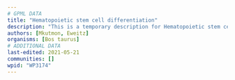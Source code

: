 ```yaml
---
# GPML DATA
title: "Hematopoietic stem cell differentiation"
description: "This is a temporary description for Hematopoietic stem cell differentiation"
authors: [Mkutmon, Eweitz]
organisms: [Bos taurus]
# ADDITIONAL DATA
last-edited: 2021-05-21
communities: []
wpid: "WP3174"
---
```

